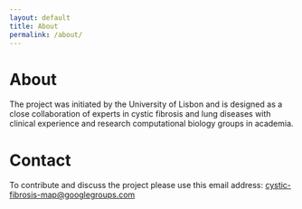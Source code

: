 ```yaml
---
layout: default
title: About
permalink: /about/
---
```


# About

The project was initiated by the University of Lisbon and is designed as a close collaboration of experts in cystic fibrosis and lung diseases with clinical experience and research computational biology groups in academia.

# Contact

To contribute and discuss the project please use this email address: [cystic-fibrosis-map@googlegroups.com](cystic-fibrosis-map@googlegroups.com)
